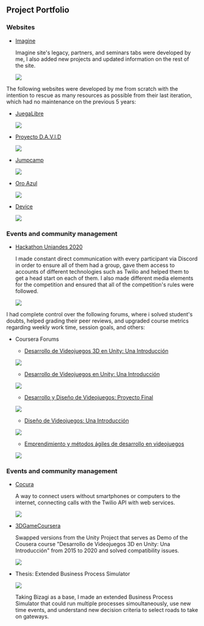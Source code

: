 ## Project Portfolio

### Websites

- [Imagine](https://imagine.uniandes.edu.co/)

  Imagine site's legacy, partners, and seminars tabs were developed by me, I also added new projects and updated information on the rest of the site.
   
  ![](img/imagine.jpg)
  
The following websites were developed by me from scratch with the intention to rescue as many resources as possible from their last iteration, which had no maintenance on the previous 5 years:

- [JuegaLibre](https://juegalibre.virtual.uniandes.edu.co/) 
  
  ![](img/juegalibre.PNG)
  
- [Proyecto D.A.V.I.D](https://juegos.virtual.uniandes.edu.co/) 

  ![](img/david.PNG)

- [Jumpcamp](https://jumpcamp.virtual.uniandes.edu.co/) 
  
  ![](img/jumpcamp.PNG)
  
- [Oro Azul](https://sistemasproyectos.uniandes.edu.co/imagine/MuseoOro/) 

  ![](img/oroAzul.PNG)
  

- [Device](https://device.virtual.uniandes.edu.co/) 

  ![](img/device.PNG)

### Events and community management

- [Hackathon Uniandes 2020](https://hackathon-uniandes-2020.devpost.com/) 

  I made constant direct communication with every participant via Discord in order to ensure all of them had a group, gave them access to accounts of different technologies such as Twilio and helped them to get a head start on each of them. I also made different media elements for the competition and ensured that all of the competition's rules were followed.

  ![](img/hackathon.PNG)

I had complete control over the following forums, where i solved student's doubts, helped grading their peer reviews, and upgraded course metrics regarding weekly work time, session goals, and others:

- Coursera Forums

  - [Desarrollo de Videojuegos 3D en Unity: Una Introducción](https://www.coursera.org/learn/juegos-3d/home/welcome) 

  ![](img/videojuegos3d.PNG)

  - [Desarrollo de Videojuegos en Unity: Una Introducción](https://www.coursera.org/learn/desarrollo-videojuegos-unity/home/welcome) 

  ![](img/videojuegos2d.PNG)
  
  - [Desarrollo y Diseño de Videojuegos: Proyecto Final](https://www.coursera.org/learn/proyecto-desarrollo-videojuegos/home/welcome) 

  ![](img/videojuegosProyectoFinal.PNG)

  - [Diseño de Videojuegos: Una Introducción](https://www.coursera.org/learn/diseno-videojuegos-intro/home/welcome) 

  ![](img/videojuegosDesign.PNG)

  - [Emprendimiento y métodos ágiles de desarrollo en videojuegos](https://www.coursera.org/learn/videojuegos-emprendimiento/home/welcome) 

  ![](img/videojuegosAgiles.PNG)

### Events and community management

- [Cocura](https://www.youtube.com/watch?v=Z3pk4G4yuco&ab_channel=CubxOW) 

  A way to connect users without smartphones or computers to the internet, connecting calls with the Twilio API with web services.  
  
  ![](img/cocura.PNG)
  
- [3DGameCoursera](https://github.com/dfcubillos10/3DGameCoursera) 

  Swapped versions from the Unity Project that serves as Demo of the Cousera course "Desarrollo de Videojuegos 3D en Unity: Una Introducción" from 2015 to 2020 and solved compatibility issues.

  ![](img/3d.PNG)

- Thesis: Extended Business Process Simulator
  
  ![](img/simulador.png)
  
  Taking Bizagi as a base, I made an extended Business Process Simulator that could run multiple processes simoultaneously, use new time events, and understand new decision criteria to select roads to take on gateways.
  

